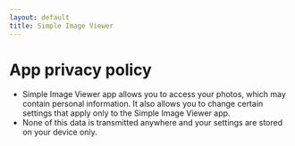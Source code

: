 ```yaml
---
layout: default
title: Simple Image Viewer
---
```


# App privacy policy

* Simple Image Viewer app allows you to access your photos, which may contain personal information. It also allows you to change certain settings that apply only to the Simple Image Viewer app.
* None of this data is transmitted anywhere and your settings are stored on your device only.
